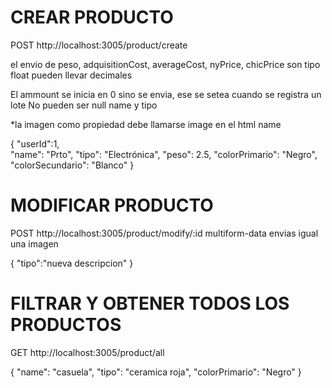 
# CREAR PRODUCTO
POST http://localhost:3005/product/create

el envio de peso, adquisitionCost, averageCost, nyPrice, chicPrice son tipo float pueden llevar decimales

El ammount se inicia en 0 sino se envia, ese se setea cuando se registra un lote
No pueden ser null name y tipo

*la imagen como propiedad debe llamarse image en el html name

{
  "userId":1,  
  "name": "Prto",
  "tipo": "Electrónica",
  "peso": 2.5,
  "colorPrimario": "Negro",
  "colorSecundario": "Blanco" 
}


# MODIFICAR PRODUCTO
POST http://localhost:3005/product/modify/:id
multiform-data 
envias igual una imagen

{
  "tipo":"nueva descripcion"
}



# FILTRAR Y OBTENER TODOS LOS PRODUCTOS
GET http://localhost:3005/product/all

{
  "name": "casuela",
  "tipo": "ceramica roja",
  "colorPrimario": "Negro"
}
